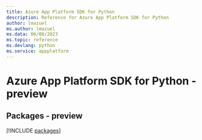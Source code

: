 ```yaml
---
title: Azure App Platform SDK for Python
description: Reference for Azure App Platform SDK for Python
author: lmazuel
ms.author: lmazuel
ms.data: 06/08/2023
ms.topic: reference
ms.devlang: python
ms.service: appplatform
---
```

# Azure App Platform SDK for Python - preview
## Packages - preview
[!INCLUDE [packages](app-platform-index.md)]